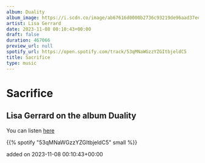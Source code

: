 ```yaml
---
album: Duality
album_image: https://i.scdn.co/image/ab67616d0000b2736c93219de96aad37ee728cba
artist: Lisa Gerrard
date: 2023-11-08 00:10:43+00:00
draft: false
duration: 467066
preview_url: null
spotify_url: https://open.spotify.com/track/53qMNaWGzzYZGItbjeldC5
title: Sacrifice
type: music
---
```



# Sacrifice

## Lisa Gerrard on the album Duality

You can listen [here](https://open.spotify.com/track/53qMNaWGzzYZGItbjeldC5)

{{% spotify "53qMNaWGzzYZGItbjeldC5" small %}}

added on 2023-11-08 00:10:43+00:00